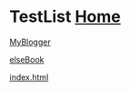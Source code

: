 # TestList  [Home](../index.md)

[MyBlogger](https://ambroseren.blogspot.com/)

[elseBook](https://ebook2.lorefree.com)

[index.html](https://cdn.jsdelivr.net/gh/AmbroseRen/test@master/test/indexOne.html)

